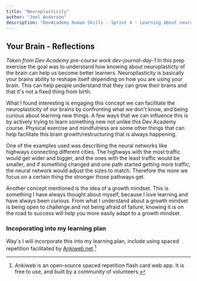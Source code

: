 ```yaml
---
title: "Neuroplasticity"
author: "Joel Anderson"
description: "DevAcademy Human Skills - Sprint 4 - Learning about neuroplasticity and how it effects learning and how we can cultivate a growth mindset."
---
```


## Your Brain - Reflections
_Taken from Dev Academy pre-course work dev-journal-day-1_
In this prep exercise the goal was to understand how knowing about neuroplasticty of the brain can help us become better learners. Neuropliasticity is basically your brains ability to reshape itself depending on how you are using your brain. This can help people understand that they can grow their brains and that it's not a fixed thing from birth.

What I found interesting is engaging this concept we can facilitate the neuroplasticity of our brains by confronting what we don't know, and being curious about learning new things. A few ways that we can influence this is by actively trying to learn something new not unlike this Dev Academy course. Physical exercise and mindfulness are some other things that can help facilitate this brain growth/restructuring that is always happening.

One of the examples used was describing the neural networks like highways connecting different cities. The highways with the most traffic would get wider and bigger, and the ones with the least traffic would be smaller, and if something changed and one path started getting more traffic, the neural network would adjust the sizes to match. Therefore the more we focus on a certain thing the stronger those pathways get.

Another concept mentioned is the idea of a growth mindset. This is something I have always thought about myself, because I love learning and have always been curious. From what I understand about a growth mindset is being open to challenge and not being afraid of failure, knowing it is on the road to success will help you more easily adapt to a growth mindset.

### Incoporating into my learning plan
Way's I will incorporate this into my learning plan, include using spaced repetition facilitated by [Ankiweb.net](https://ankiweb.net).[^1] 

[^1]: Ankiweb is an open-source spaced repetition flash card web app. It is free to use, and built by a community of volunteers.
